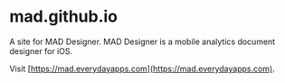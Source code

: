 # mad.github.io

A site for MAD Designer.  MAD Designer is a mobile analytics document designer for iOS.

Visit [https://mad.everydayapps.com](https://mad.everydayapps.com).
